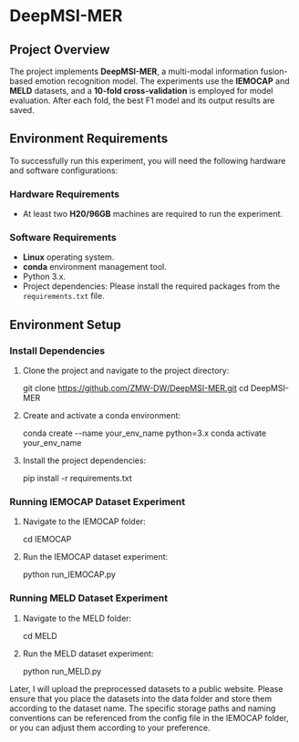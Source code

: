 # DeepMSI-MER

## Project Overview

The project implements **DeepMSI-MER**, a multi-modal information fusion-based emotion recognition model. The experiments use the **IEMOCAP** and **MELD** datasets, and a **10-fold cross-validation** is employed for model evaluation. After each fold, the best F1 model and its output results are saved.

## Environment Requirements

To successfully run this experiment, you will need the following hardware and software configurations:

### Hardware Requirements
- At least two **H20/96GB** machines are required to run the experiment.

### Software Requirements
- **Linux** operating system.
- **conda** environment management tool.
- Python 3.x.
- Project dependencies: Please install the required packages from the `requirements.txt` file.

## Environment Setup

### Install Dependencies

1. Clone the project and navigate to the project directory:

   git clone https://github.com/ZMW-DW/DeepMSI-MER.git
   cd DeepMSI-MER
   
2. Create and activate a conda environment:
   
   conda create --name your_env_name python=3.x
   conda activate your_env_name

3. Install the project dependencies:

   pip install -r requirements.txt

### Running IEMOCAP Dataset Experiment

1. Navigate to the IEMOCAP folder:
   
   cd IEMOCAP
   
2. Run the IEMOCAP dataset experiment:
   
   python run_IEMOCAP.py

### Running MELD Dataset Experiment

1. Navigate to the MELD folder:
   
   cd MELD
   
2. Run the MELD dataset experiment:
   
   python run_MELD.py

Later, I will upload the preprocessed datasets to a public website. Please ensure that you place the datasets into the data folder and store them according to the dataset name. The specific storage paths and naming conventions can be referenced from the config file in the IEMOCAP folder, or you can adjust them according to your preference.

